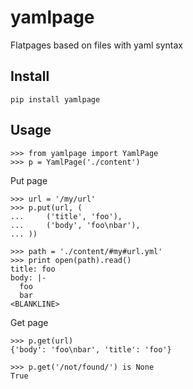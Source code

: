 yamlpage
========
Flatpages based on files with yaml syntax

Install
-------
    pip install yamlpage

Usage
-----
    >>> from yamlpage import YamlPage
    >>> p = YamlPage('./content')


Put page

    >>> url = '/my/url'
    >>> p.put(url, (
    ...     ('title', 'foo'),
    ...     ('body', 'foo\nbar'),
    ... ))

    >>> path = './content/#my#url.yml'
    >>> print open(path).read()
    title: foo
    body: |-
      foo
      bar
    <BLANKLINE>


Get page

    >>> p.get(url)
    {'body': 'foo\nbar', 'title': 'foo'}

    >>> p.get('/not/found/') is None
    True